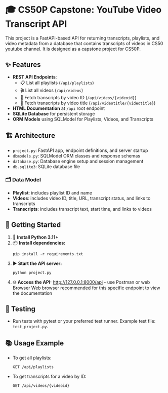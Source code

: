 

# 🎓 CS50P Capstone: YouTube Video Transcript API

This project is a FastAPI-based API for returning transcripts, playlists, and video metadata from a database that contains transcripts of videos in CS50 youtube channel. It is designed as a capstone project for CS50P.

## ✨ Features

- **REST API Endpoints**:
	- 📋 List all playlists (`/api/playlists`)
	- 🎬 List all videos (`/api/videos`)
	- 📝 Fetch transcripts by video ID (`/api/videos/{videoid}`)
	- 📝 Fetch transcripts by video title (`/api/videotitle/{videotitle}`)
- **HTML Documentation** at `/api` root endpoint
- **SQLite Database** for persistent storage
- **ORM Models** using SQLModel for Playlists, Videos, and Transcripts

## 🏗️ Architecture

- `project.py`: FastAPI app, endpoint definitions, and server startup
- `dbmodels.py`: SQLModel ORM classes and response schemas
- `database.py`: Database engine setup and session management
- `db.sqlite3`: SQLite database file

### 🗂️ Data Model

- **Playlist**: includes playlist ID and name
- **Videos**: includes video ID, title, URL, transcript status, and links to transcripts
- **Transcripts**: includes transcript text, start time, and links to videos

## 🚀 Getting Started

1. 🐍 **Install Python 3.11+**
2. 📦 **Install dependencies:**
	 ```
	 pip install -r requirements.txt
	 ```
3. ▶️ **Start the API server:**
	 ```
	 python project.py
	 ```
4. 🌐 **Access the API:**
	 http://127.0.0.1:8000/api - use Postman or web Browser
     Web browser recommended for this specific endpoint to view the documentation

## 🧪 Testing

- Run tests with pytest or your preferred test runner. Example test file: `test_project.py`.

## 📚 Usage Example

- To get all playlists:
	```
	GET /api/playlists
	```
- To get transcripts for a video by ID:
	```
	GET /api/videos/{videoid}
	```
